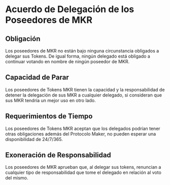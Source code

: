 # Acuerdo de Delegación de los Poseedores de MKR

## Obligación

Los poseedores de MKR no están bajo ninguna circunstancia obligados a delegar sus Tokens. De igual forma, ningún delegado está obligado a continuar votando en nombre de ningún poseedor de MKR.

## Capacidad de Parar

Los poseedores de Tokens MKR tienen la capacidad y la responsabilidad de detener la delegación de sus MKR a cualquier delegado, si consideran que sus MKR tendría un mejor uso en otro lado.

## Requerimientos de Tiempo

Los poseedores de Tokens MKR aceptan que los delegados podrían tener otras obligaciones además del Protocolo Maker, no pueden esperar una disponibilidad de 24/7/365.

## Exoneración de Responsabilidad

Los poseedores de MKR aprueban que, al delegar sus tokens, renuncian a cualquier tipo de responsabilidad que tome el delegado en relación al voto del mismo.

